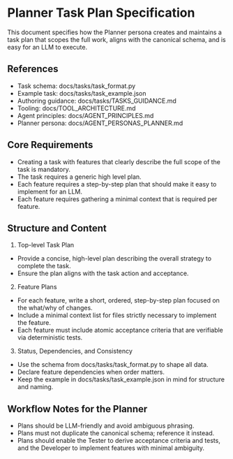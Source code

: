 # Planner Task Plan Specification

This document specifies how the Planner persona creates and maintains a task plan that scopes the full work, aligns with the canonical schema, and is easy for an LLM to execute.

## References
- Task schema: docs/tasks/task_format.py
- Example task: docs/tasks/task_example.json
- Authoring guidance: docs/tasks/TASKS_GUIDANCE.md
- Tooling: docs/TOOL_ARCHITECTURE.md
- Agent principles: docs/AGENT_PRINCIPLES.md
- Planner persona: docs/AGENT_PERSONAS_PLANNER.md

## Core Requirements
- Creating a task with features that clearly describe the full scope of the task is mandatory.
- The task requires a generic high level plan.
- Each feature requires a step-by-step plan that should make it easy to implement for an LLM.
- Each feature requires gathering a minimal context that is required per feature.

## Structure and Content
1) Top-level Task Plan
- Provide a concise, high-level plan describing the overall strategy to complete the task.
- Ensure the plan aligns with the task action and acceptance.

2) Feature Plans
- For each feature, write a short, ordered, step-by-step plan focused on the what/why of changes.
- Include a minimal context list for files strictly necessary to implement the feature.
- Each feature must include atomic acceptance criteria that are verifiable via deterministic tests.

3) Status, Dependencies, and Consistency
- Use the schema from docs/tasks/task_format.py to shape all data.
- Declare feature dependencies when order matters.
- Keep the example in docs/tasks/task_example.json in mind for structure and naming.

## Workflow Notes for the Planner
- Plans should be LLM-friendly and avoid ambiguous phrasing.
- Plans must not duplicate the canonical schema; reference it instead.
- Plans should enable the Tester to derive acceptance criteria and tests, and the Developer to implement features with minimal ambiguity.
